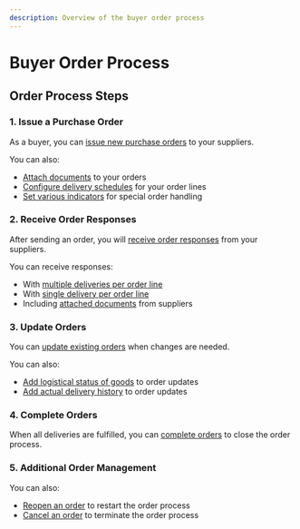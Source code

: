 ```yaml
---
description: Overview of the buyer order process
---
```


# Buyer Order Process

## Order Process Steps

### 1. Issue a Purchase Order

As a buyer, you can [issue new purchase orders](issue/README.md) to your suppliers.

You can also:

- [Attach documents](issue/attach-document.md) to your orders
- [Configure delivery schedules](issue/delivery-schedule.md) for your order lines
- [Set various indicators](issue/indicators.md) for special order handling

### 2. Receive Order Responses

After sending an order, you will [receive order responses](receive/README.md) from your suppliers.

You can receive responses:

- With [multiple deliveries per order line](receive/README.md)
- With [single delivery per order line](receive/single-delivery-order-response.md)
- Including [attached documents](receive/download-document.md) from suppliers

### 3. Update Orders

You can [update existing orders](update.md) when changes are needed.

You can also:

- [Add logistical status of goods](update.md#logistics-status-in-the-planned-delivery-schedule) to order updates
- [Add actual delivery history](update.md#actual-delivery-history) to order updates

### 4. Complete Orders

When all deliveries are fulfilled, you can [complete orders](complete.md) to close the order process.

### 5. Additional Order Management

You can also:

- [Reopen an order](reopen.md) to restart the order process
- [Cancel an order](cancel.md) to terminate the order process
